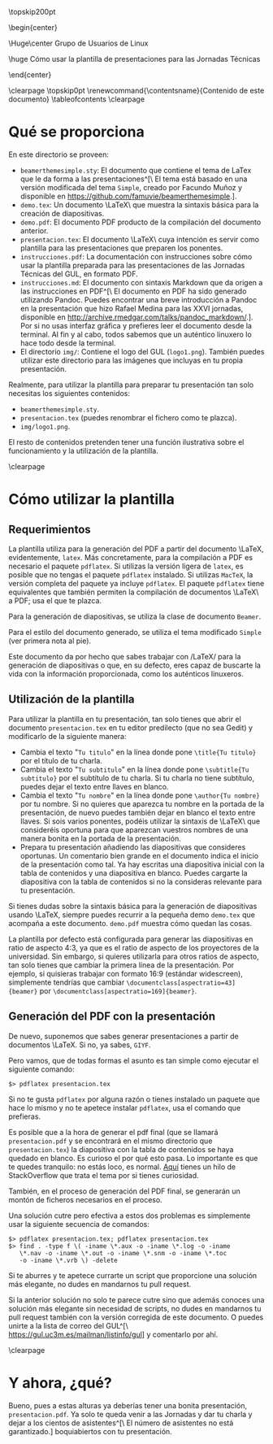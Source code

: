 <!-- Front page -->
\topskip200pt

\begin{center}

\Huge\center
Grupo de Usuarios de Linux

\huge
Cómo usar la plantilla de presentaciones para las Jornadas Técnicas

\end{center}

\clearpage
\topskip0pt
\renewcommand{\contentsname}{Contenido de este documento}
\tableofcontents
\clearpage

<!-- Document -->
# Qué se proporciona

En este directorio se proveen:

- `beamerthemesimple.sty`: El documento que contiene el tema de LaTex que le da forma a las presentaciones^[\ El tema está basado en una versión modificada del tema `Simple`, creado por Facundo Muñoz y disponible en <https://github.com/famuvie/beamerthemesimple>.].
- `demo.tex`: Un documento \LaTeX\ que muestra la sintaxis básica para la creación de diapositivas.
- `demo.pdf`: El documento PDF producto de la compilación del documento anterior.
- `presentacion.tex`: El documento \LaTeX\ cuya intención es servir como plantilla para las presentaciones que preparen los ponentes.
- `instrucciones.pdf`: La documentación con instrucciones sobre cómo usar la plantilla preparada para las presentaciones de las Jornadas Técnicas del GUL, en formato PDF.
- `instrucciones.md`: El documento con sintaxis Markdown que da origen a las instrucciones en PDF^[\ El documento en PDF ha sido generado utilizando Pandoc. Puedes encontrar una breve introducción a Pandoc en la presentación que hizo Rafael Medina para las XXVI jornadas, disponible en <http://archive.rmedgar.com/talks/pandoc_markdown/>.]. Por si no usas interfaz gráfica y prefieres leer el documento desde la terminal. Al fin y al cabo, todos sabemos que un auténtico linuxero lo hace todo desde la terminal.
- El directorio `img/`: Contiene el logo del GUL (`logo1.png`). También puedes utilizar este directorio para las imágenes que incluyas en tu propia presentación.

Realmente, para utilizar la plantilla para preparar tu presentación tan solo necesitas los siguientes contenidos:

- `beamerthemesimple.sty`.
- `presentacion.tex` (puedes renombrar el fichero como te plazca).
- `img/logo1.png`.

El resto de contenidos pretenden tener una función ilustrativa sobre el funcionamiento y la utilización de la plantilla.

\clearpage

# Cómo utilizar la plantilla

## Requerimientos

La plantilla utiliza para la generación del PDF a partir del documento \LaTeX\, evidentemente, `latex`. Más concretamente, para la compilación a PDF es necesario el paquete `pdflatex`. Si utilizas la versión ligera de `latex`, es posible que no tengas el paquete `pdflatex` instalado. Si utilizas `MacTeX`, la versión completa del paquete ya incluye `pdflatex`. El paquete `pdflatex` tiene equivalentes que también permiten la compilación de documentos \LaTeX\ a PDF; usa el que te plazca.

Para la generación de diapositivas, se utiliza la clase de documento `Beamer`.

Para el estilo del documento generado, se utiliza el tema modificado `Simple` (ver primera nota al pie).

Este documento da por hecho que sabes trabajar con /LaTeX/ para la generación de diapositivas o que, en su defecto, eres capaz de buscarte la vida con la información proporcionada, como los auténticos linuxeros.

## Utilización de la plantilla

Para utilizar la plantilla en tu presentación, tan solo tienes que abrir el documento `presentacion.tex` en tu editor predilecto (que no sea Gedit) y modificarlo de la siguiente manera:

- Cambia el texto "`Tu titulo`" en la línea donde pone `\title{Tu titulo}` por el título de tu charla.
- Cambia el texto "`Tu subtitulo`" en la línea donde pone `\subtitle{Tu subtitulo}` por el subtítulo de tu charla. Si tu charla no tiene subtítulo, puedes dejar el texto entre llaves en blanco.
- Cambia el texto "`Tu nombre`" en la línea donde pone `\author{Tu nombre}` por tu nombre. Si no quieres que aparezca tu nombre en la portada de la presentación, de nuevo puedes también dejar en blanco el texto entre llaves. Si sois varios ponentes, podéis utilizar la sintaxis de \LaTeX\ que consideréis oportuna para que aparezcan vuestros nombres de una manera bonita en la portada de la presentación.
- Prepara tu presentación añadiendo las diapositivas que consideres oportunas. Un comentario bien grande en el documento indica el inicio de la presentación como tal. Ya hay escritas una diapositiva inicial con la tabla de contenidos y una diapositiva en blanco. Puedes cargarte la diapositiva con la tabla de contenidos si no la consideras relevante para tu presentación.

Si tienes dudas sobre la sintaxis básica para la generación de diapositivas usando \LaTeX\, siempre puedes recurrir a la pequeña demo `demo.tex` que acompaña a este documento. `demo.pdf` muestra cómo quedan las cosas.

La plantilla por defecto está configurada para generar las diapositivas en ratio de aspecto 4:3, ya que es el ratio de aspecto de los proyectores de la universidad. Sin embargo, si quieres utilizarla para otros ratios de aspecto, tan solo tienes que cambiar la primera línea de la presentación. Por ejemplo, si quisieras trabajar con formato 16:9 (estándar widescreen), simplemente tendrías que cambiar `\documentclass[aspectratio=43]{beamer}` por `\documentclass[aspectratio=169]{beamer}`.

## Generación del PDF con la presentación

De nuevo, suponemos que sabes generar presentaciones a partir de documentos \LaTeX\. Si no, ya sabes, `GIYF`.

Pero vamos, que de todas formas el asunto es tan simple como ejecutar el siguiente comando:

```
$> pdflatex presentacion.tex
```
Si no te gusta `pdflatex` por alguna razón o tienes instalado un paquete que hace lo mismo y no te apetece instalar `pdflatex`, usa el comando que prefieras.

Es posible que a la hora de generar el pdf final (que se llamará `presentacion.pdf` y se encontrará en el mismo directorio que `presentacion.tex`) la diapositiva con la tabla de contenidos se haya quedado en blanco. Es curioso el por qué esto pasa. Lo importante es que te quedes tranquilo: no estás loco, es normal. [Aquí](http://stackoverflow.com/questions/3863630/latex-tableofcontents-command-always-shows-blank-contents-on-first-build) tienes un hilo de StackOverflow que trata el tema por si tienes curiosidad.

También, en el proceso de generación del PDF final, se generarán un montón de ficheros necesarios en el proceso.

Una solución cutre pero efectiva a estos dos problemas es simplemente usar la siguiente secuencia de comandos:

```
$> pdflatex presentacion.tex; pdflatex presentacion.tex
$> find . -type f \( -iname \*.aux -o -iname \*.log -o -iname
   \*.nav -o -iname \*.out -o -iname \*.snm -o -iname \*.toc
   -o -iname \*.vrb \) -delete
```

Si te aburres y te apetece currarte un script que proporcione una solución más elegante, no dudes en mandarnos tu pull request.

Si la anterior solución no solo te parece cutre sino que además conoces una solución más elegante sin necesidad de scripts, no dudes en mandarnos tu pull request también con la versión corregida de este documento. O puedes unirte a la lista de correo del GUL^[\ <https://gul.uc3m.es/mailman/listinfo/gul>] y comentarlo por ahí.

\clearpage

# Y ahora, ¿qué?

Bueno, pues a estas alturas ya deberías tener una bonita presentación, `presentacion.pdf`. Ya solo te queda venir a las Jornadas y dar tu charla y dejar a los cientos de asistentes^[\ El número de asistentes no está garantizado.] boquiabiertos con tu presentación.
